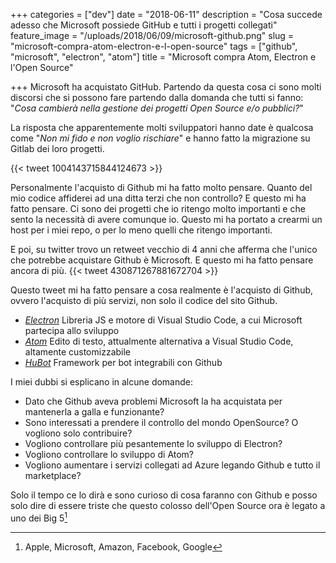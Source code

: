 +++
categories = ["dev"]
date = "2018-06-11"
description = "Cosa succede adesso che Microsoft possiede GitHub e tutti i progetti collegati"
feature_image = "/uploads/2018/06/09/microsoft-github.png"
slug = "microsoft-compra-atom-electron-e-l-open-source"
tags = ["github", "microsoft", "electron", "atom"]
title = "Microsoft compra Atom, Electron e l'Open Source"

+++
Microsoft ha acquistato GitHub. Partendo da questa cosa ci sono molti discorsi che si possono fare partendo dalla domanda che tutti si fanno: "_Cosa cambierà nella gestione dei progetti Open Source e/o pubblici?_"

La risposta che apparentemente molti sviluppatori hanno date è qualcosa come "_Non mi fido e non voglio rischiare_" e hanno fatto la migrazione su Gitlab dei loro progetti.

{{< tweet 1004143715844124673 >}}

Personalmente l'acquisto di Github mi ha fatto molto pensare. Quanto del mio codice affiderei ad una ditta terzi che non controllo?
E questo mi ha fatto pensare. Ci sono dei progetti che io ritengo molto importanti e che sento la necessità di avere comunque io.
Questo mi ha portato a crearmi un host per i miei repo, o per lo meno quelli che ritengo importanti.


E poi, su twitter trovo un retweet vecchio di 4 anni che afferma che l'unico che potrebbe acquistare Github è Microsoft. E questo mi ha fatto pensare ancora di più.
{{< tweet 430871267881672704 >}}

Questo tweet mi ha fatto pensare a cosa realmente è l'acquisto di Github, ovvero l'acquisto di più servizi, non solo il codice del sito Github.

* [_Electron_](https://electronjs.org) Libreria JS e motore di Visual Studio Code, a cui Microsoft partecipa allo sviluppo
* [_Atom_](https://atom.io) Edito di testo, attualmente alternativa a Visual Studio Code, altamente customizzabile
* [_HuBot_](https://hubot.github.com) Framework per bot integrabili con Github

I miei dubbi si esplicano in alcune domande:

* Dato che Github aveva problemi Microsoft la ha acquistata per mantenerla a galla e funzionante?
* Sono interessati a prendere il controllo del mondo OpenSource? O vogliono solo contribuire?
* Vogliono controllare più pesantemente lo sviluppo di Electron?
* Vogliono controllare lo sviluppo di Atom?
* Vogliono aumentare i servizi collegati ad Azure legando Github e tutto il marketplace?

Solo il tempo ce lo dirà e sono curioso di cosa faranno con Github e posso solo dire di essere triste che questo colosso dell'Open Source ora è legato a uno dei Big 5[^1]

[^1]: Apple, Microsoft, Amazon, Facebook, Google
